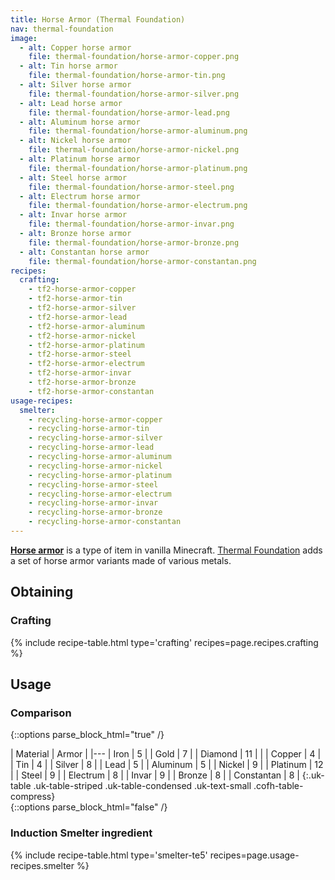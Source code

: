 ```yaml
---
title: Horse Armor (Thermal Foundation)
nav: thermal-foundation
image:
  - alt: Copper horse armor
    file: thermal-foundation/horse-armor-copper.png
  - alt: Tin horse armor
    file: thermal-foundation/horse-armor-tin.png
  - alt: Silver horse armor
    file: thermal-foundation/horse-armor-silver.png
  - alt: Lead horse armor
    file: thermal-foundation/horse-armor-lead.png
  - alt: Aluminum horse armor
    file: thermal-foundation/horse-armor-aluminum.png
  - alt: Nickel horse armor
    file: thermal-foundation/horse-armor-nickel.png
  - alt: Platinum horse armor
    file: thermal-foundation/horse-armor-platinum.png
  - alt: Steel horse armor
    file: thermal-foundation/horse-armor-steel.png
  - alt: Electrum horse armor
    file: thermal-foundation/horse-armor-electrum.png
  - alt: Invar horse armor
    file: thermal-foundation/horse-armor-invar.png
  - alt: Bronze horse armor
    file: thermal-foundation/horse-armor-bronze.png
  - alt: Constantan horse armor
    file: thermal-foundation/horse-armor-constantan.png
recipes:
  crafting:
    - tf2-horse-armor-copper
    - tf2-horse-armor-tin
    - tf2-horse-armor-silver
    - tf2-horse-armor-lead
    - tf2-horse-armor-aluminum
    - tf2-horse-armor-nickel
    - tf2-horse-armor-platinum
    - tf2-horse-armor-steel
    - tf2-horse-armor-electrum
    - tf2-horse-armor-invar
    - tf2-horse-armor-bronze
    - tf2-horse-armor-constantan
usage-recipes:
  smelter:
    - recycling-horse-armor-copper
    - recycling-horse-armor-tin
    - recycling-horse-armor-silver
    - recycling-horse-armor-lead
    - recycling-horse-armor-aluminum
    - recycling-horse-armor-nickel
    - recycling-horse-armor-platinum
    - recycling-horse-armor-steel
    - recycling-horse-armor-electrum
    - recycling-horse-armor-invar
    - recycling-horse-armor-bronze
    - recycling-horse-armor-constantan
---
```


**[Horse armor](https://minecraft.gamepedia.com/Horse_Armor)** is a type of item
in vanilla Minecraft. [Thermal Foundation](/docs/thermal-foundation/) adds a set
of horse armor variants made of various metals.


Obtaining
---------

### Crafting
{% include recipe-table.html type='crafting' recipes=page.recipes.crafting %}


Usage
-----

### Comparison
{::options parse_block_html="true" /}
<div class="uk-overflow-container">
| Material | Armor |
|---
| Iron | 5 |
| Gold | 7 |
| Diamond | 11 |
|
| Copper | 4 |
| Tin | 4 |
| Silver | 8 |
| Lead | 5 |
| Aluminum | 5 |
| Nickel | 9 |
| Platinum | 12 |
| Steel | 9 |
| Electrum | 8 |
| Invar | 9 |
| Bronze | 8 |
| Constantan | 8 |
{:.uk-table .uk-table-striped .uk-table-condensed .uk-text-small .cofh-table-compress}
</div>
{::options parse_block_html="false" /}

### Induction Smelter ingredient
{% include recipe-table.html type='smelter-te5' recipes=page.usage-recipes.smelter %}
